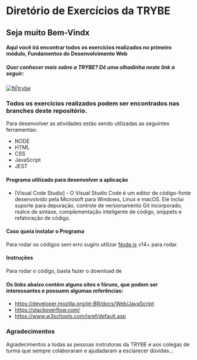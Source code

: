 # Diretório de Exercícios da TRYBE 
## Seja muito Bem-Vindx 
#### Aqui você irá encontrar todos os exercícios realizados no primeiro módulo, Fundamentos do Desenvolvimento Web
##### Quer conhecer mais sobre a TRYBE? Dê uma olhadinha neste link a seguir:
[![N|trybe](https://uploads-ssl.webflow.com/5fba98ad987231cf0efa3d58/5fba9c9a93a2e77624258d49_Logo.svg)](https://www.betrybe.com/)

### Todos os exercícios realizados podem ser encontrados nas branches deste repositório.

Para desenvolver as atividades estão sendo utilizadas as seguintes ferramentas:
- NODE 
- HTML
- CSS
- JavaScript
- JEST

#### Programa utilizado para desenvolver a aplicação 
- [Visual Code Studio] - O Visual Studio Code é um editor de código-fonte desenvolvido pela Microsoft para Windows, Linux e macOS. Ele inclui suporte para depuração, controle de versionamento Git incorporado, realce de sintaxe, complementação inteligente de código, snippets e refatoração de código.

#### Caso queia instalar o Programa
Para rodar os códigos sem erro sugiro utilizar [Node.js](https://nodejs.org/) v14+ para rodar.
#### Instruções
Para rodar o código, basta fazer o download de 

#### Os links abaixo contém alguns sites e fóruns, que podem ser interessantes e possuem algumas referências:
- https://developer.mozilla.org/pt-BR/docs/Web/JavaScript
- https://stackoverflow.com/
- https://www.w3schools.com/jsref/default.asp

### Agradecimentos
Agradecimentos a todas as pessoas instrutoras da TRYBE e aos colegas de turma que sempre colaboraram e ajudadaram a esclarecer dúvidas...
